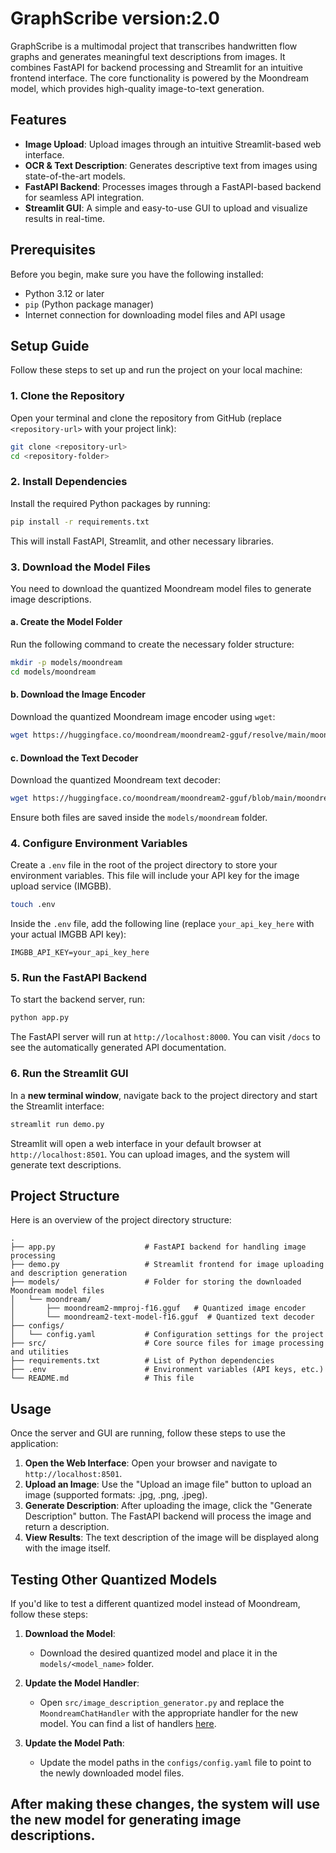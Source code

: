 # GraphScribe version:2.0

GraphScribe is a multimodal project that transcribes handwritten flow graphs and generates meaningful text descriptions from images. It combines FastAPI for backend processing and Streamlit for an intuitive frontend interface. The core functionality is powered by the Moondream model, which provides high-quality image-to-text generation.

## Features

- **Image Upload**: Upload images through an intuitive Streamlit-based web interface.
- **OCR & Text Description**: Generates descriptive text from images using state-of-the-art models.
- **FastAPI Backend**: Processes images through a FastAPI-based backend for seamless API integration.
- **Streamlit GUI**: A simple and easy-to-use GUI to upload and visualize results in real-time.

## Prerequisites

Before you begin, make sure you have the following installed:

- Python 3.12 or later
- `pip` (Python package manager)
- Internet connection for downloading model files and API usage

## Setup Guide

Follow these steps to set up and run the project on your local machine:

### 1. Clone the Repository

Open your terminal and clone the repository from GitHub (replace `<repository-url>` with your project link):

```bash
git clone <repository-url>
cd <repository-folder>
```

### 2. Install Dependencies

Install the required Python packages by running:

```bash
pip install -r requirements.txt
```

This will install FastAPI, Streamlit, and other necessary libraries.

### 3. Download the Model Files

You need to download the quantized Moondream model files to generate image descriptions.

#### a. Create the Model Folder

Run the following command to create the necessary folder structure:

```bash
mkdir -p models/moondream
cd models/moondream
```

#### b. Download the Image Encoder

Download the quantized Moondream image encoder using `wget`:

```bash
wget https://huggingface.co/moondream/moondream2-gguf/resolve/main/moondream2-mmproj-f16.gguf
```

#### c. Download the Text Decoder

Download the quantized Moondream text decoder:

```bash
wget https://huggingface.co/moondream/moondream2-gguf/blob/main/moondream2-text-model-f16.gguf
```

Ensure both files are saved inside the `models/moondream` folder.

### 4. Configure Environment Variables

Create a `.env` file in the root of the project directory to store your environment variables. This file will include your API key for the image upload service (IMGBB).

```bash
touch .env
```

Inside the `.env` file, add the following line (replace `your_api_key_here` with your actual IMGBB API key):

```
IMGBB_API_KEY=your_api_key_here
```

### 5. Run the FastAPI Backend

To start the backend server, run:

```bash
python app.py
```

The FastAPI server will run at `http://localhost:8000`. You can visit `/docs` to see the automatically generated API documentation.

### 6. Run the Streamlit GUI

In a **new terminal window**, navigate back to the project directory and start the Streamlit interface:

```bash
streamlit run demo.py
```

Streamlit will open a web interface in your default browser at `http://localhost:8501`. You can upload images, and the system will generate text descriptions.

## Project Structure

Here is an overview of the project directory structure:

```
.
├── app.py                    # FastAPI backend for handling image processing
├── demo.py                   # Streamlit frontend for image uploading and description generation
├── models/                   # Folder for storing the downloaded Moondream model files
│   └── moondream/            
│       ├── moondream2-mmproj-f16.gguf   # Quantized image encoder
│       └── moondream2-text-model-f16.gguf  # Quantized text decoder
├── configs/                  
│   └── config.yaml           # Configuration settings for the project
├── src/                      # Core source files for image processing and utilities
├── requirements.txt          # List of Python dependencies
├── .env                      # Environment variables (API keys, etc.)
└── README.md                 # This file
```

## Usage

Once the server and GUI are running, follow these steps to use the application:

1. **Open the Web Interface**: Open your browser and navigate to `http://localhost:8501`.
2. **Upload an Image**: Use the "Upload an image file" button to upload an image (supported formats: .jpg, .png, .jpeg).
3. **Generate Description**: After uploading the image, click the "Generate Description" button. The FastAPI backend will process the image and return a description.
4. **View Results**: The text description of the image will be displayed along with the image itself.

## Testing Other Quantized Models

If you'd like to test a different quantized model instead of Moondream, follow these steps:

1. **Download the Model**: 
   - Download the desired quantized model and place it in the `models/<model_name>` folder.

2. **Update the Model Handler**:
   - Open `src/image_description_generator.py` and replace the `MoondreamChatHandler` with the appropriate handler for the new model. You can find a list of handlers [here](https://github.com/abetlen/llama-cpp-python?tab=readme-ov-file#multi-modal-models).

3. **Update the Model Path**:
   - Update the model paths in the `configs/config.yaml` file to point to the newly downloaded model files.

After making these changes, the system will use the new model for generating image descriptions.
---
